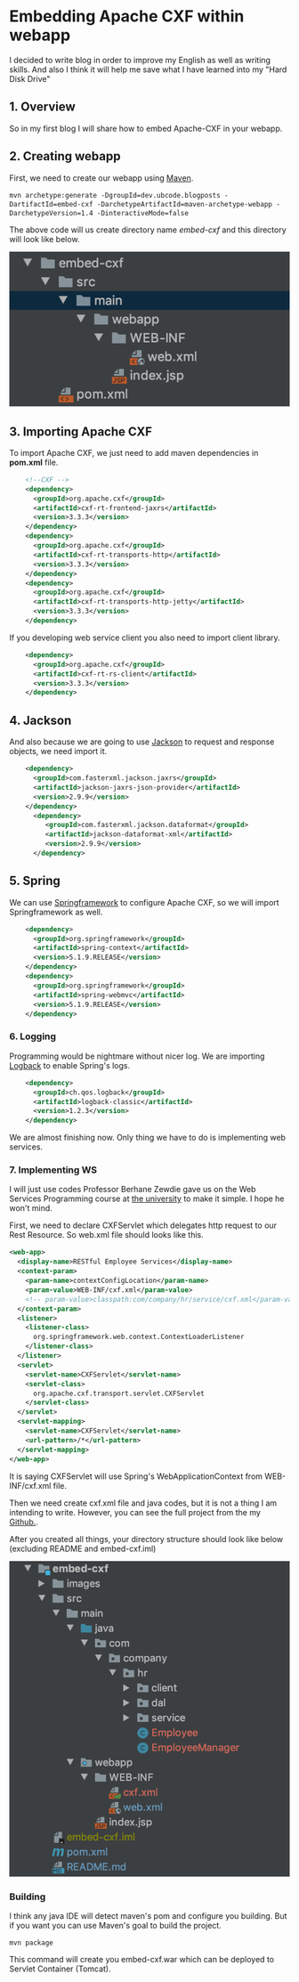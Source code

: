 # Embedding Apache CXF within webapp

I decided to write blog in order to improve my English as well as writing skills. And also I think it will help me
save what I have learned into my "Hard Disk Drive" 

## 1. Overview 
So in my first blog I will share how to embed Apache-CXF in your webapp.

## 2. Creating webapp

First, we need to create our webapp using [Maven](http://maven.apache.org).

```shell script
mvn archetype:generate -DgroupId=dev.ubcode.blogposts -DartifactId=embed-cxf -DarchetypeArtifactId=maven-archetype-webapp -DarchetypeVersion=1.4 -DinteractiveMode=false
```

The above code will us create directory name *embed-cxf* and this directory will look like below.

![direcory structure](https://github.com/uuganbold/blogposts/blob/embed-cxf/embed-cxf/images/dirstructure.png?raw=true=200px)

## 3. Importing Apache CXF

To import Apache CXF, we just need to add maven dependencies in **pom.xml** file.

```xml
    <!--CXF -->
    <dependency>
      <groupId>org.apache.cxf</groupId>
      <artifactId>cxf-rt-frontend-jaxrs</artifactId>
      <version>3.3.3</version>
    </dependency>
    <dependency>
      <groupId>org.apache.cxf</groupId>
      <artifactId>cxf-rt-transports-http</artifactId>
      <version>3.3.3</version>
    </dependency>
    <dependency>
      <groupId>org.apache.cxf</groupId>
      <artifactId>cxf-rt-transports-http-jetty</artifactId>
      <version>3.3.3</version>
    </dependency>
```
If you developing web service client you also need to import client library.
```xml
    <dependency>
      <groupId>org.apache.cxf</groupId>
      <artifactId>cxf-rt-rs-client</artifactId>
      <version>3.3.3</version>
    </dependency>
```

## 4. Jackson
And also because we are going to use [Jackson](https://github.com/FasterXML/jackson-jaxrs-providers) to request and response objects, 
we need import it.

```xml
    <dependency>
      <groupId>com.fasterxml.jackson.jaxrs</groupId>
      <artifactId>jackson-jaxrs-json-provider</artifactId>
      <version>2.9.9</version>
    </dependency>
      <dependency>
         <groupId>com.fasterxml.jackson.dataformat</groupId>
         <artifactId>jackson-dataformat-xml</artifactId>
         <version>2.9.9</version>
      </dependency>
```
## 5. Spring
We can use [Springframework](https://spring.io/) to configure Apache CXF,
so we will import Springframework as well.

```xml
    <dependency>
      <groupId>org.springframework</groupId>
      <artifactId>spring-context</artifactId>
      <version>5.1.9.RELEASE</version>
    </dependency>
    <dependency>
      <groupId>org.springframework</groupId>
      <artifactId>spring-webmvc</artifactId>
      <version>5.1.9.RELEASE</version>
    </dependency>
```

### 6. Logging
Programming would be nightmare without nicer log. We are importing [Logback](http://logback.qos.ch/)
to enable Spring's logs.

```xml
    <dependency>
      <groupId>ch.qos.logback</groupId>
      <artifactId>logback-classic</artifactId>
      <version>1.2.3</version>
    </dependency>
```

We are almost finishing now. Only thing we have to do is implementing web services.

### 7. Implementing WS

I will just use codes Professor Berhane Zewdie gave us  on the Web Services Programming course at [the university](https://www.luc.edu/)
to make it simple. I hope he won't mind.

First, we need to declare CXFServlet which delegates http request to our Rest Resource.
So web.xml file should looks like this.

```xml
<web-app>
  <display-name>RESTful Employee Services</display-name>
  <context-param>
    <param-name>contextConfigLocation</param-name>
    <param-value>WEB-INF/cxf.xml</param-value>
    <!-- param-value>classpath:com/company/hr/service/cxf.xml</param-value -->
  </context-param>
  <listener>
    <listener-class>
      org.springframework.web.context.ContextLoaderListener
    </listener-class>
  </listener>
  <servlet>
    <servlet-name>CXFServlet</servlet-name>
    <servlet-class>
      org.apache.cxf.transport.servlet.CXFServlet
    </servlet-class>
  </servlet>
  <servlet-mapping>
    <servlet-name>CXFServlet</servlet-name>
    <url-pattern>/*</url-pattern>
  </servlet-mapping>
</web-app>
```
It is saying CXFServlet will use Spring's WebApplicationContext from WEB-INF/cxf.xml file. 

Then we need create cxf.xml file and java codes, but it is not a thing I am intending to write. 
However, you can see the full project from the my [Github.](https://github.com/uuganbold/blogposts/tree/embed-cxf/embed-cxf).

After you created all things, your directory structure should look like below (excluding README and embed-cxf.iml)

![after structure](https://github.com/uuganbold/blogposts/blob/embed-cxf/embed-cxf/images/after.png?raw=true=200px)

### Building

I think any java IDE will detect maven's pom and configure you building. But if you want you can use Maven's goal to build the project.

```shell script
mvn package
```

This command will create you embed-cxf.war which can be deployed to Servlet Container (Tomcat).

